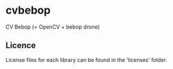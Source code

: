 # cvbebop
CV Bebop (= OpenCV + bebop drone)

## Licence
License files for each library can be found in the 'licenses' folder.
